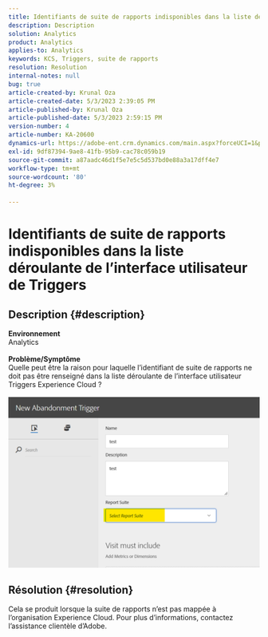 ```yaml
---
title: Identifiants de suite de rapports indisponibles dans la liste déroulante de l’interface utilisateur de Triggers
description: Description
solution: Analytics
product: Analytics
applies-to: Analytics
keywords: KCS, Triggers, suite de rapports
resolution: Resolution
internal-notes: null
bug: true
article-created-by: Krunal Oza
article-created-date: 5/3/2023 2:39:05 PM
article-published-by: Krunal Oza
article-published-date: 5/3/2023 2:59:15 PM
version-number: 4
article-number: KA-20600
dynamics-url: https://adobe-ent.crm.dynamics.com/main.aspx?forceUCI=1&pagetype=entityrecord&etn=knowledgearticle&id=1cb8f33f-c0e9-ed11-a7c6-6045bd006b4b
exl-id: 9df87394-9ae8-41fb-95b9-cac78c059b19
source-git-commit: a87aadc46d1f5e7e5c5d537bd0e88a3a17dff4e7
workflow-type: tm+mt
source-wordcount: '80'
ht-degree: 3%

---
```


# Identifiants de suite de rapports indisponibles dans la liste déroulante de l’interface utilisateur de Triggers

## Description {#description}

<b>Environnement</b><br>Analytics<br> <br><b>Problème/Symptôme</b><br>Quelle peut être la raison pour laquelle l’identifiant de suite de rapports ne doit pas être renseigné dans la liste déroulante de l’interface utilisateur Triggers Experience Cloud ?

![](assets/___20b8f33f-c0e9-ed11-a7c6-6045bd006b4b___.png)

## Résolution {#resolution}

Cela se produit lorsque la suite de rapports n’est pas mappée à l’organisation Experience Cloud. Pour plus d’informations, contactez l’assistance clientèle d’Adobe.

<br>
